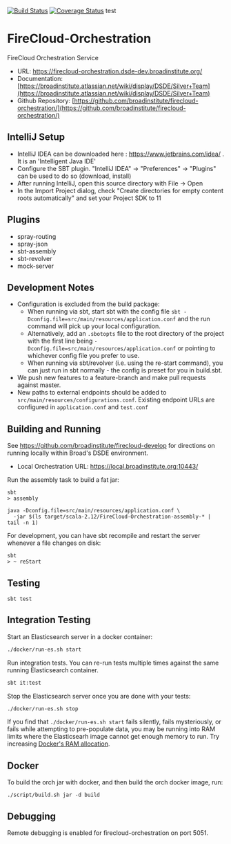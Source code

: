 [![Build Status](https://travis-ci.org/broadinstitute/firecloud-orchestration.svg?branch=develop)](https://travis-ci.org/broadinstitute/firecloud-orchestration?branch=develop)
[![Coverage Status](https://coveralls.io/repos/broadinstitute/firecloud-orchestration/badge.svg?branch=develop&service=github)](https://coveralls.io/github/broadinstitute/firecloud-orchestration?branch=develop)
test 
# FireCloud-Orchestration
FireCloud Orchestration Service

* URL: https://firecloud-orchestration.dsde-dev.broadinstitute.org/
* Documentation: [https://broadinstitute.atlassian.net/wiki/display/DSDE/Silver+Team](https://broadinstitute.atlassian.net/wiki/display/DSDE/Silver+Team)
* Github Repository: [https://github.com/broadinstitute/firecloud-orchestration/](https://github.com/broadinstitute/firecloud-orchestration/)

## IntelliJ Setup
* IntelliJ IDEA can be downloaded here : https://www.jetbrains.com/idea/ . It is an 'Intelligent Java IDE'
* Configure the SBT plugin.  "IntelliJ IDEA" -> "Preferences" -> "Plugins" can be used to do so (download, install)
* After running IntelliJ, open this source directory with File -> Open
* In the Import Project dialog, check "Create directories for empty content roots automatically" and set your Project SDK to 11

## Plugins
* spray-routing
* spray-json
* sbt-assembly
* sbt-revolver
* mock-server

## Development Notes
* Configuration is excluded from the build package:
    - When running via sbt, start sbt with the config file `sbt -Dconfig.file=src/main/resources/application.conf` and the run command will pick up your local configuration.
    - Alternatively, add an `.sbotopts` file to the root directory of the project with the first line being `-Dconfig.file=src/main/resources/application.conf` or pointing to whichever config file you prefer to use.
    - When running via sbt/revolver (i.e. using the re-start command), you can just run in sbt normally - the config is preset for you in build.sbt.
* We push new features to a feature-branch and make pull requests against master.
* New paths to external endpoints should be added to `src/main/resources/configurations.conf`. Existing endpoint URLs are configured in `application.conf` and `test.conf`

## Building and Running

See https://github.com/broadinstitute/firecloud-develop for directions on running locally within Broad's DSDE environment.
* Local Orchestration URL: https://local.broadinstitute.org:10443/

Run the assembly task to build a fat jar:
```
sbt
> assembly
```

```
java -Dconfig.file=src/main/resources/application.conf \
  -jar $(ls target/scala-2.12/FireCloud-Orchestration-assembly-* | tail -n 1)
```

For development, you can have sbt recompile and restart the server whenever a file changes on disk:
```
sbt
> ~ reStart
```

## Testing

```
sbt test
```

## Integration Testing

Start an Elasticsearch server in a docker container:
```sh
./docker/run-es.sh start
```

Run integration tests. You can re-run tests multiple times against the same running Elasticsearch container.
```sh
sbt it:test
```

Stop the Elasticsearch server once you are done with your tests:
```sh
./docker/run-es.sh stop
```
If you find that `./docker/run-es.sh start` fails silently, fails mysteriously, or fails while attempting
to pre-populate data, you may be running into RAM limits where the Elasticsearh image cannot get enough memory
to run. Try increasing [Docker's RAM allocation](https://docs.docker.com/docker-for-mac/#resources).

## Docker

To build the orch jar with docker, and then build the orch docker image, run:
```
./script/build.sh jar -d build 
```

## Debugging

Remote debugging is enabled for firecloud-orchestration on port 5051.

